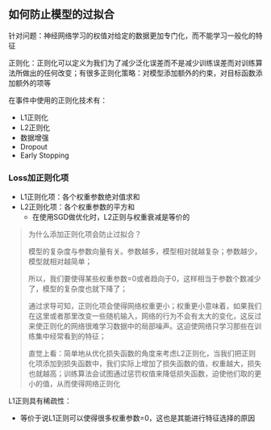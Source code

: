 ## 如何防止模型的过拟合

针对问题：神经网络学习的权值对给定的数据更加专门化，而不能学习一般化的特征

正则化：正则化可以定义为我们为了减少泛化误差而不是减少训练误差而对训练算法所做出的任何改变；有很多正则化策略：对模型添加额外的约束，对目标函数添加额外的项等

在事件中使用的正则化技术有：

- L1正则化
- L2正则化
- 数据增强
- Dropout
- Early Stopping

### Loss加正则化项

- L1正则化项：各个权重参数绝对值求和
- L2正则化项：各个权重参数的平方和
  - 在使用SGD做优化时，L2正则与权重衰减是等价的

> 为什么添加正则化项会防止过拟合？
>
> ​		模型的复杂度与参数向量有关。参数越多，模型相对就越复杂；参数越少，模型就相对越简单；
>
> 所以，我们要使得某些权重参数=0或者趋向于0，这样相当于参数个数减少了，模型的复杂度也就下降了；
>
> ​		通过求导可知，正则化项会使得网络权重更小；权重更小意味着，如果我们在这里或者那里改变一些随机输入，网络的行为不会有太大的变化，这反过来使正则化的网络很难学习数据中的局部噪声。这迫使网络只学习那些在训练集中经常看到的特征；
>
> ​		直觉上看：简单地从优化损失函数的角度来考虑L2正则化，当我们把正则化项添加到损失函数中，我们实际上增加了损失函数的值，权重越大，损失也就越高；训练算法会试图通过惩罚权值来降低损失函数，迫使他们取的更小的值，从而使得网络正则化



L1正则具有稀疏性：

- 等价于说L1正则可以使得很多权重参数=0，这也是其能进行特征选择的原因





















